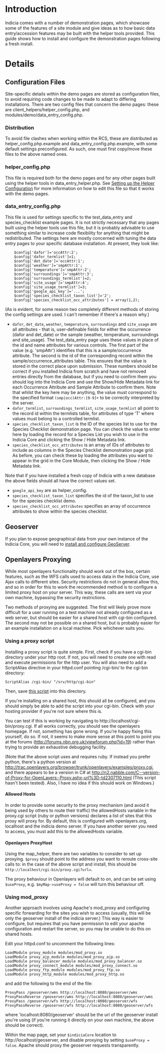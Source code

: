 # Introduction #

Indicia comes with a number of demonstration pages, which showcase some of the features of a site module and give ideas as to how basic data entry/accession features may be built with the helper tools provided. This guide shows how to install and configure the demonstration pages following a fresh install.

# Details #

## Configuration Files ##

Site-specific details within the demo pages are stored as configuration files, to avoid requiring code changes to be made to adapt to differing installations. There are two config files that concern the demo pages: these are client\_helpers/helper\_config.php, and modules/demo/data\_entry\_config.php.

### Distribution ###

To avoid file clashes when working within the RCS, these are distributed as helper\_config.php.example and data\_entry\_config.php.example, with some default settings preconfigured. As such, one must first copy/move these files to the above named ones.

### helper\_config.php ###

This file is required both for the demo pages and for any other pages built using the helper tools in data\_entry\_helper.php. See [Setting up the Helper Configuration](SetupHelperConfig.md) for more information on how to edit this file so that it works with the demo pages.

### data\_entry\_config.php ###

This file is used for settings specific to the test\_data\_entry and species\_checklist example pages. It is not strictly necessary that any pages built using the helper tools use this file, but it is probably advisable to use something similar to increase code flexibility for anything that might be redistributed. The settings here are mostly concerned with tuning the data entry pages to your specific database installation. At present, they look like:

```
	$config['dafor']='occAttr:2';
	$config['dafor_termlist']=1;
	$config['det_date']='occAttr:1';
	$config['weather']='smpAttr:1';
	$config['temperature']='smpAttr:2';
	$config['surroundings']='smpAttr:3';
	$config['surroundings_termlist']=2;
	$config['site_usage']='smpAttr:4';
	$config['site_usage_termlist']=3;
	$config['google_api_key']='...';
	$config['species_checklist_taxon_list']='2';
	$config['species_checklist_occ_attributes'] = array(1,2);
```

(As is evident, for some reason two completely different methods of storing the config settings are used. I can't remember if there's a reason why.)

  * `dafor`, `det_date`, `weather`, `temperature`, `surroundings` and `site_usage` are all attributes - that is, user-definable fields for either the occurrence (dafor and det\_date) or the sample (weather, temperature, surroundings and site\_usage). The test\_data\_entry page uses these values in place of the id and name attributes for various controls. The first part of the value (e.g. 'smpAttr') identifies that this is a sample/occurrence attribute. The second is the id of the corresponding record within the sample/occurrence\_attributes table. This ensures that the value is stored in the correct place upon submission. These numbers should be correct if you installed Indicia from scratch and have not removed entries directly from the database, but if you need to confirm them you should log into the Indicia Core and use the Show/Hide Metadata link for each Occurrence Attribute and Sample Attribute to confirm them. Note that whilst the key here may be anything, the value must correspond to the specified format `(smp|occ)Attr:[0-9]+` to be correctly interpreted by the server.
  * `dafor_termlist`, `surroundings_termlist`, `site_usage_termlist` all point to the record id within the termlists table, for attributes of type 'T' where values must belong to a controlled termlist.
  * `species_checklist_taxon_list` is the ID of the species list to use for the Species Checklist demonstration page. You can check the value to enter here by loading the record for a Species List you wish to use in the Indicia Core and clicking the Show / Hide Metadata link.
  * `species_checklist_occ_attributes` is an array of IDs of attributes to include as columns in the Species Checklist demonstration page grid. As before, you can check these by loading the attributes you want to appear in the grid in the Core Module, then clicking the Show / Hide Metadata link.

Note that if you have installed a fresh copy of Indicia with a new database the above fields should all have the correct values set.

  * `google_api_key` are as helper\_config.
  * `species_checklist_taxon_list` specifies the id of the taxon\_list to use for the species checklist demo.
  * `species_checklist_occ_attributes` specifies an array of occurrence attributes to show within the species checklist.

## Geoserver ##

If you plan to expose geographical data from your own instance of the Indicia Core, you will need to [install and configure GeoServer](GeoServerInstall.md).

## Openlayers Proxying ##

While most openlayers functionality should work out of the box, certain features, such as the WFS calls used to access data in the Indicia Core, use Ajax calls to different sites. Security restrictions do not in general allow this, and so in order for this to work the recommended method is to configure a limited proxy host on your server. This way, these calls are sent via your own machine, bypassing the security restrictions.

Two methods of proxying are suggested. The first will likely prove more difficult for a user running on a test machine not already configured as a web server, but should be easier for a shared host with cgi-bin configured. The second may not be possible on a shared host, but is probably easier for an example installation on a local machine. Pick whichever suits you.

### Using a proxy script ###

Installing a proxy script is quite simple. First, check if you have a cgi-bin directory under your http root. If not, you will need to create one with read and execute permissions for the http user. You will also need to add a ScriptAlias directive in your httpd.conf pointing /cgi-bin/ to the cgi-bin directory:

```
ScriptAlias /cgi-bin/ "/srv/http/cgi-bin"
```

Then, save [this script](http://indicia.googlecode.com/files/proxy.cgi) into this directory.

If you're installing on a shared host, this should all be configured, and you should simply be able to add the script into your cgi-bin. Check with your hosting provider if you're not sure where this is.

You can test if this is working by navigating to http://localhost/cgi-bin/proxy.cgi. If all works correctly, you should see the openlayers homepage. If not, something has gone wrong. If you're happy fixing this yourself, do so. If not, it seems to make more sense at this point to point you at the forums (http://forums.nbn.org.uk/viewforum.php?id=19) rather than trying to provide an exhaustive debugging facility.

(Note that the above script uses and requires ruby. If instead you prefer python, there's a python version at http://trac.openlayers.org/browser/trunk/openlayers/examples/proxy.cgi, and there appears to be a version in C# at http://n2.nabble.com/C--version-of-Proxy-for-OpenLayers:-Proxy.ashx-url%3D-td2307110.html (This script hasn't been tested). Also, I have no idea if this should work on Windows.)

#### Allowed Hosts ####

In order to provide some security to the proxy mechanism (and avoid it being used by others to route their traffic) the allowedHosts variable in the proxy.cgi script (ruby or python versions) declares a list of sites that this proxy will proxy for. By default, this is configured with openlayers.org, localhost and the indicia demo server. If you have another server you need to access, you must add this to the allowedHosts variable.

#### Openlayers ProxyHost ####

Using the map\_helper, there are two variables to consider to set up proxying. `$proxy` should point to the address you want to reroute cross-site calls to: in the case of the above script and install, this should be `http://localhost/cgi-bin/proxy.cgi?url=`.

The proxy behaviour in Openlayers will default to on, and can be set using `$useProxy`, e.g. `$myMap->useProxy = false` will turn this behaviour off.

### Using mod\_proxy ###

Another approach involves using Apache's mod\_proxy and configuring specific forwarding for the sites you wish to access (usually, this will be only the geoserver install of the indicia server.) This way is easier to configure, but requires that you have permission to edit your apache configuration and restart the server, so you may be unable to do this on shared hosts.

Edit your httpd.conf to uncomment the following lines:

```
LoadModule proxy_module modules/mod_proxy.so
LoadModule proxy_ajp_module modules/mod_proxy_ajp.so
LoadModule proxy_balancer_module modules/mod_proxy_balancer.so
LoadModule proxy_connect_module modules/mod_proxy_connect.so
LoadModule proxy_ftp_module modules/mod_proxy_ftp.so
LoadModule proxy_http_module modules/mod_proxy_http.so
```

and add the following to the end of the file:

```
ProxyPass /geoserver/wms http://localhost:8080/geoserver/wms
ProxyPassReverse /geoserver/wms http://localhost:8080/geoserver/wms
ProxyPass /geoserver/wfs http://localhost:8080/geoserver/wfs
ProxyPassReverse /geoserver/wfs http://localhost:8080/geoserver/wfs
```

where 'localhost:8080/geoserver' should be the url of the geoserver install you're using (if you're running it directly on your own machine, the above should be correct).

Within the map page, set your `$indiciaCore` location to http://localhost/geoserver, and disable proxying by setting `$useProxy = false`. Apache should proxy the geoserver requests transparently.